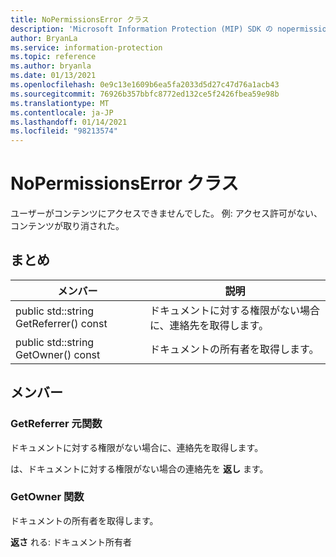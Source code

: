 ```yaml
---
title: NoPermissionsError クラス
description: 'Microsoft Information Protection (MIP) SDK の nopermissionserror:: undefined クラスを文書にします。'
author: BryanLa
ms.service: information-protection
ms.topic: reference
ms.author: bryanla
ms.date: 01/13/2021
ms.openlocfilehash: 0e9c13e1609b6ea5fa2033d5d27c47d76a1acb43
ms.sourcegitcommit: 76926b357bbfc8772ed132ce5f2426fbea59e98b
ms.translationtype: MT
ms.contentlocale: ja-JP
ms.lasthandoff: 01/14/2021
ms.locfileid: "98213574"
---
```

# <a name="class-nopermissionserror"></a>NoPermissionsError クラス 
ユーザーがコンテンツにアクセスできませんでした。 例: アクセス許可がない、コンテンツが取り消された。
  
## <a name="summary"></a>まとめ
 メンバー                        | 説明                                
--------------------------------|---------------------------------------------
public std::string GetReferrer() const  |  ドキュメントに対する権限がない場合に、連絡先を取得します。
public std::string GetOwner() const  |  ドキュメントの所有者を取得します。
  
## <a name="members"></a>メンバー
  
### <a name="getreferrer-function"></a>GetReferrer 元関数
ドキュメントに対する権限がない場合に、連絡先を取得します。

  
は、ドキュメントに対する権限がない場合の連絡先を **返し** ます。
  
### <a name="getowner-function"></a>GetOwner 関数
ドキュメントの所有者を取得します。

  
**返さ** れる: ドキュメント所有者